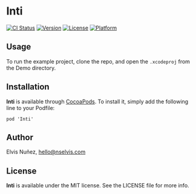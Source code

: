 # Inti

[![CI Status](http://img.shields.io/travis/NSElvis/Inti.svg?style=flat)](https://travis-ci.org/NSElvis/Inti)
[![Version](https://img.shields.io/cocoapods/v/Inti.svg?style=flat)](http://cocoadocs.org/docsets/Inti)
[![License](https://img.shields.io/cocoapods/l/Inti.svg?style=flat)](http://cocoadocs.org/docsets/Inti)
[![Platform](https://img.shields.io/cocoapods/p/Inti.svg?style=flat)](http://cocoadocs.org/docsets/Inti)

## Usage

To run the example project, clone the repo, and open the `.xcodeproj` from the Demo directory.

## Installation

**Inti** is available through [CocoaPods](http://cocoapods.org). To install
it, simply add the following line to your Podfile:

`pod 'Inti'`

## Author

Elvis Nuñez, hello@nselvis.com

## License

**Inti** is available under the MIT license. See the LICENSE file for more info.
